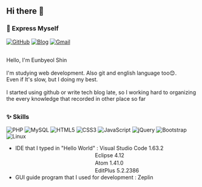 <!--
**ShinEunbyeol/ShinEunbyeol** is a ✨ _special_ ✨ repository because its `README.md` (this file) appears on your GitHub profile.

Here are some ideas to get you started:

- 🔭 I’m currently working on ...
- 🌱 I’m currently learning ...
- 👯 I’m looking to collaborate on ...
- 🤔 I’m looking for help with ...
- 💬 Ask me about ...
- 📫 How to reach me: ...
- 😄 Pronouns: ...
- ⚡ Fun fact: ...
-->

<h2>
  Hi there 👋
</h2>

### 🌟 Express Myself
<a href="https://github.com/ShinEunbyeol" target="_blank"><img alt="GitHub" src ="https://img.shields.io/badge/GitHub-181717.svg?&style=for-the-badge&logo=GitHub&logoColor=white"/></a>
<a href="https://estrella13.tistory.com/" target="_blank"><img alt="Blog" src ="https://img.shields.io/badge/Blog-EA4AAA.svg?&style=for-the-badge&logo=GitHub Sponsors&logoColor=white"/></a>
<a href="mailto:silverbyeol97@gmail.com" target="_blank"><img alt="Gmail" src ="https://img.shields.io/badge/Gmail-D14836.svg?&style=for-the-badge&logo=Gmail&logoColor=white&link=silverbyeol97@gmail.com"/></a>

<br>
Hello, I'm Eunbyeol Shin
<br><br>
I'm studying web development. Also git and english language too😊.<br>
Even if It's slow, but I doing my best.
<br><br>
I started using github or write tech blog late, so I working hard to organizing the every knowledge that recorded in other place so far

<h2></h2>

### ✨ Skills
<a><img alt="PHP" src ="https://img.shields.io/badge/PHP-777BB4.svg?&style=for-the-badge&logo=PHP&logoColor=white"/></a>
<a><img alt="MySQL" src ="https://img.shields.io/badge/MySQL-4479A1.svg?&style=for-the-badge&logo=MySQL&logoColor=white"/></a>
<a><img alt="HTML5" src ="https://img.shields.io/badge/HTML5-E34F26.svg?&style=for-the-badge&logo=HTML5&logoColor=white"/></a>
<a><img alt="CSS3" src ="https://img.shields.io/badge/CSS3-1572B6.svg?&style=for-the-badge&logo=CSS3&logoColor=white"/></a>
<a><img alt="JavaScript" src ="https://img.shields.io/badge/JavaScript-F7DF1E.svg?&style=for-the-badge&logo=JavaScript&logoColor=white"/></a>
<a><img alt="jQuery" src ="https://img.shields.io/badge/jQuery-0769AD.svg?&style=for-the-badge&logo=jQuery&logoColor=white"/></a>
<a><img alt="Bootstrap" src ="https://img.shields.io/badge/Bootstrap-7952B3.svg?&style=for-the-badge&logo=Bootstrap&logoColor=white"/></a>
<a><img alt="Linux" src ="https://img.shields.io/badge/Linux-FCC624.svg?&style=for-the-badge&logo=Linux&logoColor=white"/></a>
<br>
* IDE that I typed in "Hello World" : Visual Studio Code 1.63.2<br>
　　　　　　　　　　　　　　　Eclipse 4.12<br>
　　　　　　　　　　　　　　　Atom 1.41.0<br>
　　　　　　　　　　　　　　　EditPlus 5.2.2386
* GUI guide program that I used for development : Zeplin
